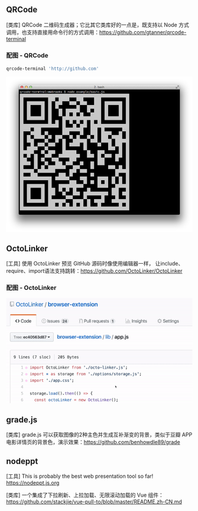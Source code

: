 ## QRCode

[类库] QRCode 二维码生成器；它比其它类库好的一点是，既支持以 Node 方式调用，也支持直接用命令行的方式调用：https://github.com/gtanner/qrcode-terminal

### 配图 - QRCode

```bash
qrcode-terminal 'http://github.com'
```

![17369632e706e67.png](../../images/17369632e706e67.png)

## OctoLinker

[工具] 使用 OctoLinker 预览 GitHub 源码时像使用编辑器一样，
让include、require、import语法支持跳转：https://github.com/OctoLinker/OctoLinker

### 配图 - OctoLinker
![3427505.gif](../../images/3427505.gif)

## grade.js

[类库] grade.js 可以获取图像的2种主色并生成互补渐变的背景，类似于豆瓣 APP 电影详情页的背景色，演示效果：https://github.com/benhowdle89/grade

## nodeppt

[工具] This is probably the best web presentation tool so far! https://nodeppt.js.org

[类库] 一个集成了下拉刷新、上拉加载、无限滚动加载的 Vue 组件：https://github.com/stackjie/vue-pull-to/blob/master/README.zh-CN.md
